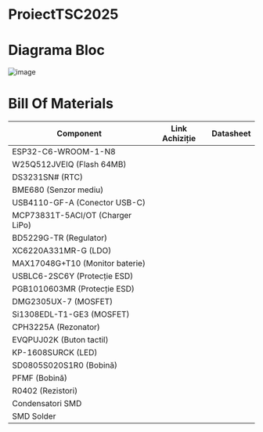 # ProiectTSC2025

# Diagrama Bloc

![image](https://github.com/user-attachments/assets/395cf2fa-9804-4bfd-8931-e923f9c445ed)

# Bill Of Materials

| Component | Link Achiziție | Datasheet |
|-----------|---------------|-----------|
| ESP32-C6-WROOM-1-N8 |  | |
| W25Q512JVEIQ (Flash 64MB) | | |
| DS3231SN# (RTC) | | |
| BME680 (Senzor mediu) | |
| USB4110-GF-A (Conector USB-C) ||
| MCP73831T-5ACI/OT (Charger LiPo) | |
| BD5229G-TR (Regulator) | |
| XC6220A331MR-G (LDO) | |
| MAX17048G+T10 (Monitor baterie) | |
| USBLC6-2SC6Y (Protecție ESD) | |
| PGB1010603MR (Protecție ESD) ||
| DMG2305UX-7 (MOSFET) | |
| Si1308EDL-T1-GE3 (MOSFET) |  |
| CPH3225A (Rezonator) | |
| EVQPUJ02K (Buton tactil) |  |
| KP-1608SURCK (LED) | |
| SD0805S020S1R0 (Bobină) |  |
| PFMF (Bobină) | |
| R0402 (Rezistori) | |
| Condensatori SMD |  |
| SMD Solder |  |
